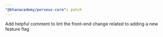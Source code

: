 ```yaml
---
"@khanacademy/perseus-core": patch
---
```


Add helpful comment to lint the front-end change related to adding a new feature flag
